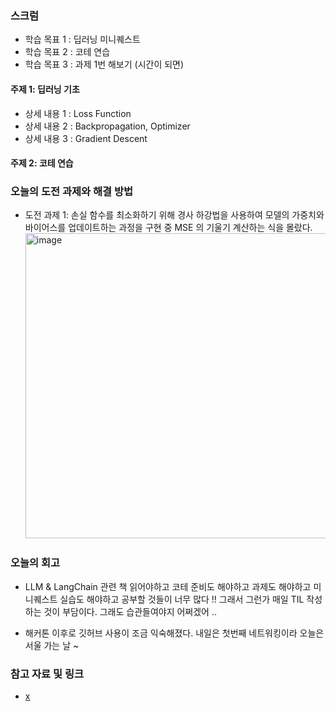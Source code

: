 ### 스크럼 
- 학습 목표 1 : 딥러닝 미니퀘스트
- 학습 목표 2 : 코테 연습
- 학습 목표 3 : 과제 1번 해보기 (시간이 되면)

#### 주제 1: 딥러닝 기초
- 상세 내용 1 : Loss Function
- 상세 내용 2 : Backpropagation, Optimizer
- 상세 내용 3 : Gradient Descent

#### 주제 2: 코테 연습

### 오늘의 도전 과제와 해결 방법
- 도전 과제 1: 손실 함수를 최소화하기 위해 경사 하강법을 사용하여 모델의 가중치와 바이어스를 업데이트하는 과정을 구현 중 MSE 의 기울기 계산하는 식을 몰랐다.
  <img width="488" alt="image" src="https://github.com/user-attachments/assets/99630076-1f6e-414b-8690-8d4091442ccf" />

### 오늘의 회고
- LLM & LangChain 관련 책 읽어야하고 코테 준비도 해야하고 과제도 해야하고 미니퀘스트 실습도 해야하고 공부할 것들이 너무 많다 !!
그래서 그런가 매일 TIL 작성하는 것이 부담이다. 그래도 습관들여야지 어쩌겠어 ..

- 해커톤 이후로 깃허브 사용이 조금 익숙해졌다. 
  내일은 첫번째 네트워킹이라 오늘은 서울 가는 날 ~ 

### 참고 자료 및 링크
- [x](URL)
